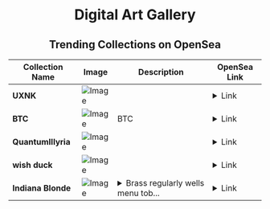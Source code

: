 <div align="center">

# Digital Art Gallery

## Trending Collections on OpenSea

| Collection Name                       | Image                                                                                     | Description                       | OpenSea Link                                                                                          |
|---------------------------------------|-------------------------------------------------------------------------------------------|-----------------------------------|--------------------------------------------------------------------------------------------------------|
| **UXNK** | ![Image](https://i.seadn.io/s/raw/files/e91281b654743633113d5166899b4c7c.png?w=500&auto=format?w=200&auto=format) |  | <details><summary>Link</summary>[UXNK](https://opensea.io/collection/uxnk-1)</details> |
| **BTC** | ![Image](https://i.seadn.io/s/raw/files/12487ab0c82f6939ff062aeeb507ac26.png?w=500&auto=format?w=200&auto=format) | BTC | <details><summary>Link</summary>[BTC](https://opensea.io/collection/btc-978)</details> |
| **QuantumIllyria** | ![Image](https://i.seadn.io/s/raw/files/2ee458beca1d1ce93956daccc9c63777.jpg?w=500&auto=format?w=200&auto=format) |  | <details><summary>Link</summary>[QuantumIllyria](https://opensea.io/collection/quantumillyria)</details> |
| **wish duck** | ![Image](https://i.seadn.io/s/raw/files/cd4cd444dfaf4495b4cbf9b8b66f9362.png?w=500&auto=format?w=200&auto=format) |  | <details><summary>Link</summary>[wish duck](https://opensea.io/collection/wish-duck)</details> |
| **Indiana Blonde** | ![Image](https://i.seadn.io/s/raw/files/68f8258f5e7592a96764d522b38a2a6e.jpg?w=500&auto=format?w=200&auto=format) | <details><summary>Brass regularly wells menu tob...</summary>Brass regularly wells menu tobacco</details> | <details><summary>Link</summary>[Indiana Blonde](https://opensea.io/collection/indiana-blonde)</details> |

</div>